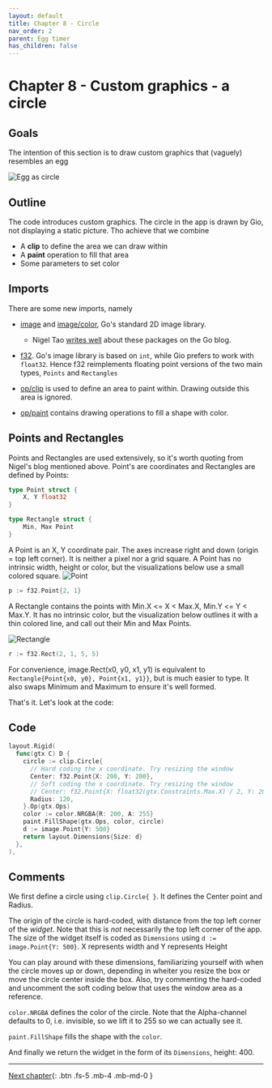 ```yaml
---
layout: default
title: Chapter 8 - Circle
nav_order: 2
parent: Egg timer
has_children: false
---
```


# Chapter 8 - Custom graphics - a circle

## Goals
The intention of this section is to draw custom graphics that (vaguely) resembles an egg

![Egg as circle](08_egg_as_circle.gif)

## Outline

The code introduces custom graphics. The circle in the app is drawn by Gio, not displaying a static picture. Tho achieve that we combine 
 - A **clip** to define the area we can draw within
 - A **paint** operation to fill that area
 - Some parameters to set color
 
## Imports

There are some new imports, namely
 - [image](https://pkg.go.dev/image) and [image/color](https://blog.golang.org/image/color), Go's standard 2D image library.
   - Nigel Tao [writes well](https://blog.golang.org/image) about these packages on the Go blog.

 - [f32](https://pkg.go.dev/gioui.org/f32). Go's image library is based on ```int```, while Gio prefers to work with ```float32```. Hence f32 reimplements floating point versions of the two main types, ```Points``` and ```Rectangles```
 
 - [op/clip](https://pkg.go.dev/gioui.org/op/clip) is used to define an area to paint within. Drawing outside this area is ignored.

 - [op/paint](https://pkg.go.dev/gioui.org/op/paint) contains drawing operations to fill a shape with color.

## Points and Rectangles

Points and Rectangles are used extensively, so it's worth quoting from Nigel's blog mentioned above. Point's are coordinates and Rectangles are defined by Points:

```go
type Point struct {
    X, Y float32
}

type Rectangle struct {
    Min, Max Point
}
```

A Point is an X, Y coordinate pair. The axes increase right and down (origin = top left corner). It is neither a pixel nor a grid square. A Point has no intrinsic width, height or color, but the visualizations below use a small colored square.
![Point](08_image_package_point.png)
```go
p := f32.Point{2, 1}
```

A Rectangle contains the points with Min.X <= X < Max.X, Min.Y <= Y < Max.Y. It has no intrinsic color, but the visualization below outlines it with a thin colored line, and call out their Min and Max Points.

![Rectangle](08_image_package_rectangle.png)
```go
r := f32.Rect(2, 1, 5, 5)
```

For convenience, image.Rect(x0, y0, x1, y1) is equivalent to ```Rectangle{Point{x0, y0}, Point{x1, y1}}```, but is much easier to type. It also swaps Minimum and Maximum to ensure it's well formed.
   
That's it. Let's look at the code:

## Code

```go
layout.Rigid(
  func(gtx C) D {
    circle := clip.Circle{
      // Hard coding the x coordinate. Try resizing the window
      Center: f32.Point{X: 200, Y: 200},
      // Soft coding the x coordinate. Try resizing the window
      // Center: f32.Point{X: float32(gtx.Constraints.Max.X) / 2, Y: 200},
      Radius: 120,
    }.Op(gtx.Ops)
    color := color.NRGBA{R: 200, A: 255}
    paint.FillShape(gtx.Ops, color, circle)
    d := image.Point{Y: 500}
    return layout.Dimensions{Size: d}
  },
),
```

## Comments

We first define a circle using ```clip.Circle{ }```. It defines the Center point and Radius. 

The origin of the circle is hard-coded, with distance from the top left corner of the *widget*. Note that this is *not* necessarily the top left corner of the app. The size of the widget itself is coded as
```Dimensions``` using ```d := image.Point{Y: 500}```. X represents width and Y represents Height

You can play around with these dimensions, familiarizing yourself with when the circle moves up or down, depending in wheiter you resize the box or move the circle center inside the box. Also, try commenting the hard-coded and uncomment the soft coding below that uses the window area as a reference. 

```color.NRGBA``` defines the color of the circle. Note that the Alpha-channel defaults to 0, i.e. invisible, so we lift it to 255 so we can actually see it.

```paint.FillShape``` fills the shape with the ```color```.

And finally we return the widget in the form of its ```Dimensions```, height: 400.

---

[Next chapter](09_egg_as_egg.md){: .btn .fs-5 .mb-4 .mb-md-0 }
